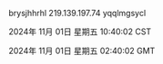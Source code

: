 brysjhhrhl 219.139.197.74 yqqlmgsycl

2024年 11月 01日 星期五 10:40:02 CST

2024年 11月 01日 星期五 02:40:02 GMT
